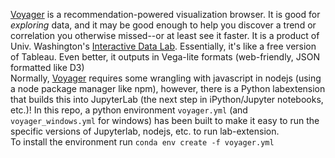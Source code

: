 [Voyager](https://vega.github.io/voyager/) is a recommendation-powered visualization browser. It is good for *exploring* data, and it may be good enough to help you discover a trend or correlation you otherwise missed--or at least see it faster. It is a product of Univ. Washington's [Interactive Data Lab](https://idl.cs.washington.edu/papers/voyager/). Essentially, it's like a free version of Tableau. Even better, it outputs in Vega-lite formats (web-friendly, JSON formatted like D3)<br>
Normally, [Voyager](https://github.com/vega/voyager) requires some wrangling with javascript in nodejs (using a node package manager like npm), however, there is a Python labextension that builds this into JupyterLab (the next step in iPython/Jupyter notebooks, etc.)! In this repo, a python environment `voyager.yml` (and `voyager_windows.yml` for windows) has been built to make it easy to run the specific versions of Jupyterlab, nodejs, etc. to run lab-extension. <br>
To install the environment run
`conda env create -f voyager.yml` <br>
